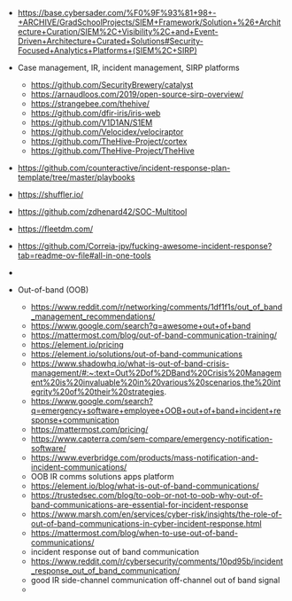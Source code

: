 

- https://base.cybersader.com/%F0%9F%93%81+98+-+ARCHIVE/GradSchoolProjects/SIEM+Framework/Solution+%26+Architecture+Curation/SIEM%2C+Visibility%2C+and+Event-Driven+Architecture+Curated+Solutions#Security-Focused+Analytics+Platforms+(SIEM%2C+SIRP)
- Case management, IR, incident management, SIRP platforms
    - https://github.com/SecurityBrewery/catalyst
    - https://arnaudloos.com/2019/open-source-sirp-overview/
    - https://strangebee.com/thehive/
    - https://github.com/dfir-iris/iris-web
    - https://github.com/V1D1AN/S1EM
    - https://github.com/Velocidex/velociraptor
    - https://github.com/TheHive-Project/cortex
    - https://github.com/TheHive-Project/TheHive
- https://github.com/counteractive/incident-response-plan-template/tree/master/playbooks
- https://shuffler.io/
- https://github.com/zdhenard42/SOC-Multitool
- https://fleetdm.com/
- https://github.com/Correia-jpv/fucking-awesome-incident-response?tab=readme-ov-file#all-in-one-tools
- 

- Out-of-band (OOB)
    - https://www.reddit.com/r/networking/comments/1df1f1s/out_of_band_management_recommendations/
    - https://www.google.com/search?q=awesome+out+of+band
    - https://mattermost.com/blog/out-of-band-communication-training/
    - https://element.io/pricing
    - https://element.io/solutions/out-of-band-communications
    - https://www.shadowhq.io/what-is-out-of-band-crisis-management/#:~:text=Out%2Dof%2DBand%20Crisis%20Management%20is%20invaluable%20in%20various%20scenarios,the%20integrity%20of%20their%20strategies.
    - https://www.google.com/search?q=emergency+software+employee+OOB+out+of+band+incident+response+communication
    - https://mattermost.com/pricing/
    - https://www.capterra.com/sem-compare/emergency-notification-software/
    - https://www.everbridge.com/products/mass-notification-and-incident-communications/
    - OOB IR comms solutions apps platform
    - https://element.io/blog/what-is-out-of-band-communications/
    - https://trustedsec.com/blog/to-oob-or-not-to-oob-why-out-of-band-communications-are-essential-for-incident-response
    - https://www.marsh.com/en/services/cyber-risk/insights/the-role-of-out-of-band-communications-in-cyber-incident-response.html
    - https://mattermost.com/blog/when-to-use-out-of-band-communications/
    - incident response out of band communication
    - https://www.reddit.com/r/cybersecurity/comments/10pd95b/incident_response_out_of_band_communication/
    - good IR side-channel communication off-channel out of band signal
    - 